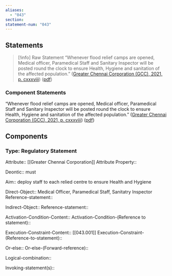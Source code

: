 ```yaml
---
aliases:
  - "043"
section: 
statement-num: "043"
---
```

## Statements 
> [!info] Raw Statement
> “Whenever flood relief camps are opened, Medical officer, Paramedical Staff and Sanitary Inspector will be posted round the clock to ensure Health, Hygiene and sanitation of the affected population.” ([Greater Chennai Corporation (GCC), 2021, p. cxxxviii](zotero://select/library/items/AZZSXLC8)) ([pdf](zotero://open-pdf/library/items/ZWDYK52D?page=138&annotation=WXF3STSS)) 
> 

### Component Statements
“Whenever flood relief camps are opened, Medical officer, Paramedical Staff and Sanitary Inspector will be posted round the clock to ensure Health, Hygiene and sanitation of the affected population.” ([Greater Chennai Corporation (GCC), 2021, p. cxxxviii](zotero://select/library/items/AZZSXLC8)) ([pdf](zotero://open-pdf/library/items/ZWDYK52D?page=138&annotation=WXF3STSS)) 


## Components
### Type: Regulatory Statement
Attribute:: [[Greater Chennai Corporation]]
	Attribute Property::

Deontic:: must

Aim:: deploy staff to each relied centre to ensure Health and Hygiene

Direct-Object:: Medical Officer, Paramedical Staff, Sanitatry Inspector
	Reference-statement::

Indirect-Object::
	Reference-statement::

Activation-Condition-Content::
	Activation-Condition-(Reference to statement)::

Execution-Constraint-Content:: [[043.001]]
	Execution-Constraint-(Reference-to-statement)::

Or-else::
	Or-else-(Forward-reference)::

Logical-combination::

Invoking-statement(s)::